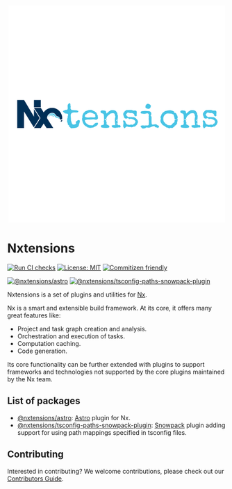 <p align="center">
  <picture>
    <source media="(prefers-color-scheme: dark)" srcset="https://raw.githubusercontent.com/nxtensions/nxtensions/main/assets/nxtensions-dark.png">
    <img alt="Nxtensions logo" src="https://raw.githubusercontent.com/nxtensions/nxtensions/main/assets/nxtensions-light.png">
  </picture>
</p>

# Nxtensions

[![Run CI checks](https://github.com/nxtensions/nxtensions/actions/workflows/main.yml/badge.svg)](https://github.com/nxtensions/nxtensions/actions/workflows/main.yml) [![License: MIT](https://img.shields.io/static/v1?label=license&message=MIT&color=success)](https://opensource.org/licenses/MIT) [![Commitizen friendly](https://img.shields.io/badge/commitizen-friendly-brightgreen.svg)](http://commitizen.github.io/cz-cli/)

[![@nxtensions/astro](https://img.shields.io/npm/v/@nxtensions/astro?label=%40nxtensions%2Fastro)](https://www.npmjs.com/package/@nxtensions/astro) [![@nxtensions/tsconfig-paths-snowpack-plugin](https://img.shields.io/npm/v/@nxtensions/tsconfig-paths-snowpack-plugin?label=%40nxtensions%2Ftsconfig-paths-snowpack-plugin)](https://www.npmjs.com/package/@nxtensions/tsconfig-paths-snowpack-plugin)

Nxtensions is a set of plugins and utilities for [Nx](https://nx.dev).

Nx is a smart and extensible build framework. At its core, it offers many great features like:

- Project and task graph creation and analysis.
- Orchestration and execution of tasks.
- Computation caching.
- Code generation.

Its core functionality can be further extended with plugins to support frameworks and technologies not supported by the core plugins maintained by the Nx team.

## List of packages

- [@nxtensions/astro](./packages/astro/README.md): [Astro](https://astro.build) plugin for Nx.
- [@nxtensions/tsconfig-paths-snowpack-plugin](./packages/tsconfig-paths-snowpack-plugin/README.md): [Snowpack](https://www.snowpack.dev/) plugin adding support for using path mappings specified in tsconfig files.

## Contributing

Interested in contributing? We welcome contributions, please check out our [Contributors Guide](./CONTRIBUTING.md).
